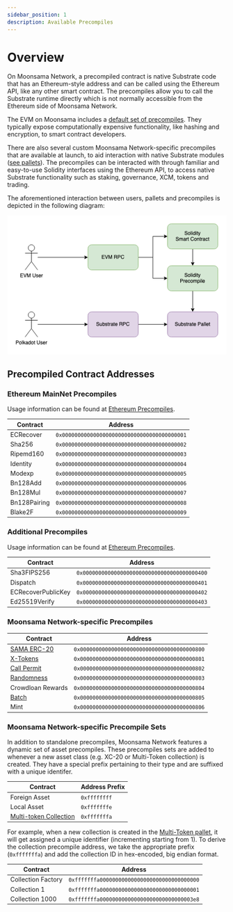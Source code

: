 ```yaml
---
sidebar_position: 1
description: Available Precompiles
---
```


# Overview

On Moonsama Network, a precompiled contract is native Substrate code that has an Ethereum-style address and can be
called using the Ethereum API, like any other smart contract. The precompiles allow you to call the Substrate runtime
directly which is not normally accessible from the Ethereum side of Moonsama Network.

The EVM on Moonsama includes a
[default set of precompiles](https://github.com/moonsama/frontier/tree/master/frame/evm/precompile). They typically 
expose computationally expensive functionality, like hashing and encryption, to smart contract developers.  

There are also several custom Moonsama Network-specific precompiles that are available at launch, to aid
interaction with native Substrate modules ([see pallets](/docs/category/pallets)). The precompiles can be interacted 
with through familiar and easy-to-use Solidity interfaces using the Ethereum API, to access native Substrate 
functionality such as staking, governance, XCM, tokens and trading.

The aforementioned interaction between users, pallets and precompiles is depicted in the following diagram:

![Pallets & Precompiles](../img/pallets-precompiles.png)

<!--:::note
There can be some unintended consequences when using the precompiled contracts on Moonsama Network. Please refer to the
[Security Considerations](builders/get-started/eth-compare/security) page for more information.
:::-->

## Precompiled Contract Addresses

### Ethereum MainNet Precompiles

Usage information can be found at [Ethereum Precompiles](./ethereum).

| Contract | Address |
| --- | --- |
| ECRecover | `0x0000000000000000000000000000000000000001` |
| Sha256 | `0x0000000000000000000000000000000000000002` |
| Ripemd160 | `0x0000000000000000000000000000000000000003` |
| Identity | `0x0000000000000000000000000000000000000004` |
| Modexp | `0x0000000000000000000000000000000000000005` |
| Bn128Add | `0x0000000000000000000000000000000000000006` |
| Bn128Mul | `0x0000000000000000000000000000000000000007` |
| Bn128Pairing | `0x0000000000000000000000000000000000000008` |
| Blake2F | `0x0000000000000000000000000000000000000009` |

### Additional Precompiles

Usage information can be found at [Ethereum Precompiles](./ethereum).

| Contract | Address |
| --- | --- |
| Sha3FIPS256 | `0x0000000000000000000000000000000000000400` |
| Dispatch | `0x0000000000000000000000000000000000000401` |
| ECRecoverPublicKey | `0x0000000000000000000000000000000000000402` |
| Ed25519Verify | `0x0000000000000000000000000000000000000403` |

### Moonsama Network-specific Precompiles

| Contract | Address |
| --- | --- |
| [SAMA ERC-20](/docs/moonsama/moonsama-network/solidity-precompiles/sama-erc20) | `0x0000000000000000000000000000000000000800` |
| [X-Tokens](/docs/moonsama/moonsama-network/solidity-precompiles/x-tokens) | `0x0000000000000000000000000000000000000801` |
| [Call Permit](/docs/moonsama/moonsama-network/solidity-precompiles/call-permit) | `0x0000000000000000000000000000000000000802` |
| [Randomness](/docs/moonsama/moonsama-network/solidity-precompiles/randomness) | `0x0000000000000000000000000000000000000803` |
| Crowdloan Rewards | `0x0000000000000000000000000000000000000804` |
| [Batch](/docs/moonsama/moonsama-network/solidity-precompiles/batch) | `0x0000000000000000000000000000000000000805` |
| Mint | `0x0000000000000000000000000000000000000806` |


### Moonsama Network-specific Precompile Sets

In addition to standalone precompiles, Moonsama Network features a dynamic set of asset precompiles. These precompiles 
sets are added to whenever a new asset class (e.g. XC-20 or Multi-Token collection) is created. They have a special 
prefix pertaining to their type and are suffixed with a unique identifer.

| Contract | Address Prefix |
| --- | --- |
| Foreign Asset | `0xffffffff` |
| Local Asset | `0xfffffffe` |
| [Multi-token Collection](/docs/moonsama/moonsama-network/solidity-precompiles/multi-token) | `0xfffffffa` |

For example, when a new collection is created in the [Multi-Token pallet](/docs/moonsama/moonsama-network/pallets/multi-token),
it will get assigned a unique identifier (incrementing starting from 1). To derive the collection precompile address,
we take the appropriate prefix (`0xfffffffa`) and add the collection ID in hex-encoded, big endian format.

| Contract | Address |
| --- | --- |
| Collection Factory | `0xfffffffa00000000000000000000000000000000` |
| Collection 1 | `0xfffffffa00000000000000000000000000000001` |
| Collection 1000 | `0xfffffffa000000000000000000000000000003e8` |
